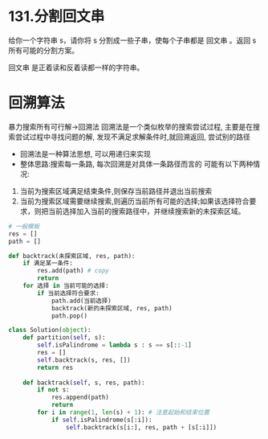 # 131.分割回文串
给你一个字符串 s，请你将 s 分割成一些子串，使每个子串都是 回文串 。返回 s 所有可能的分割方案。

回文串 是正着读和反着读都一样的字符串。

# 回溯算法
暴力搜索所有可行解->回溯法
回溯法是一个类似枚举的搜索尝试过程, 主要是在搜索尝试过程中寻找问题的解, 发现不满足求解条件时,就回溯返回, 尝试别的路径

- 回溯法是一种算法思想, 可以用递归来实现
- 整体思路:搜索每一条路, 每次回溯是对具体一条路径而言的
可能有以下两种情况:
1. 当前为搜索区域满足结束条件,则保存当前路径并退出当前搜索
2. 当前为搜索区域需要继续搜索,则遍历当前所有可能的选择;如果该选择符合要求，则把当前选择加入当前的搜索路径中，并继续搜索新的未探索区域。
```python
# 一般模板
res = []
path = []

def backtrack(未探索区域, res, path):
    if 满足某一条件:
        res.add(path) # copy
        return
    for 选择 in 当前可能的选择:
        if 当前选择符合要求:
            path.add(当前选择)
            backtrack(新的未探索区域, res, path)
            path.pop()
```
```Python
class Solution(object):
    def partition(self, s):
        self.isPalindrome = lambda s : s == s[::-1]
        res = []
        self.backtrack(s, res, [])
        return res
        
    def backtrack(self, s, res, path):
        if not s:
            res.append(path)
            return
        for i in range(1, len(s) + 1): # 注意起始和结束位置
            if self.isPalindrome(s[:i]):
                self.backtrack(s[i:], res, path + [s[:i]])
```